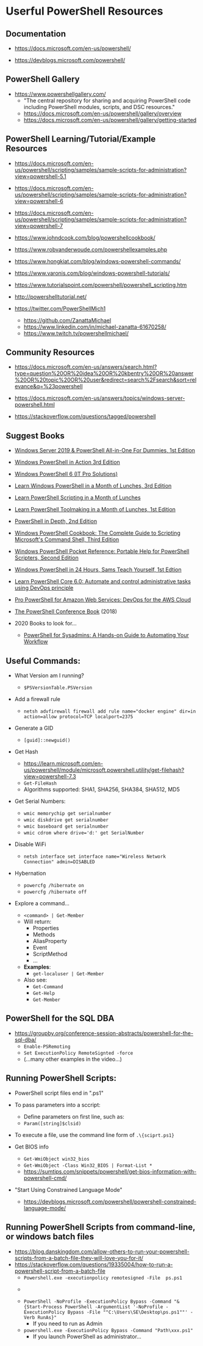
# Userful PowerShell Resources


## Documentation
- https://docs.microsoft.com/en-us/powershell/

- https://devblogs.microsoft.com/powershell/


## PowerShell Gallery
- https://www.powershellgallery.com/
  + "The central repository for sharing and acquiring PowerShell code including PowerShell modules, scripts, and DSC resources."
  + https://docs.microsoft.com/en-us/powershell/gallery/overview
  + https://docs.microsoft.com/en-us/powershell/gallery/getting-started


## PowerShell Learning/Tutorial/Example Resources
- https://docs.microsoft.com/en-us/powershell/scripting/samples/sample-scripts-for-administration?view=powershell-5.1
- https://docs.microsoft.com/en-us/powershell/scripting/samples/sample-scripts-for-administration?view=powershell-6
- https://docs.microsoft.com/en-us/powershell/scripting/samples/sample-scripts-for-administration?view=powershell-7

- https://www.johndcook.com/blog/powershellcookbook/

- https://www.robvanderwoude.com/powershellexamples.php

- https://www.hongkiat.com/blog/windows-powershell-commands/

- https://www.varonis.com/blog/windows-powershell-tutorials/

- https://www.tutorialspoint.com/powershell/powershell_scripting.htm

- http://powershelltutorial.net/

- https://twitter.com/PowerShellMich1
  + https://github.com/ZanattaMichael
  + https://www.linkedin.com/in/michael-zanatta-61670258/
  + https://www.twitch.tv/powershellmichael/


## Community Resources

- https://docs.microsoft.com/en-us/answers/search.html?type=question%20OR%20idea%20OR%20kbentry%20OR%20answer%20OR%20topic%20OR%20user&redirect=search%2Fsearch&sort=relevance&q=%23powershell
- https://docs.microsoft.com/en-us/answers/topics/windows-server-powershell.html

- https://stackoverflow.com/questions/tagged/powershell



## Suggest Books
- [Windows Server 2019 & PowerShell All-in-One For Dummies, 1st Edition](https://www.amazon.com/Windows-Server-2019-PowerShell-Dummies-dp-1119560713/dp/1119560713/) 
- [Windows PowerShell in Action 3rd Edition](https://www.amazon.com/Windows-PowerShell-Action-Bruce-Payette/dp/1633430294/)
- [Windows PowerShell 6 (IT Pro Solutions) ](https://www.amazon.com/Windows-PowerShell-6-Pro-Solutions/dp/1544752318/)
- [Learn Windows PowerShell in a Month of Lunches, 3rd Edition](https://www.amazon.com/dp/1617294160)
- [Learn PowerShell Scripting in a Month of Lunches](https://www.amazon.com/Learn-PowerShell-Scripting-Month-Lunches/dp/1617295094/)
- [Learn PowerShell Toolmaking in a Month of Lunches, 1st Edition](https://www.amazon.com/Learn-PowerShell-Toolmaking-Month-Lunches/dp/1617291161/)

- [PowerShell in Depth, 2nd Edition](https://www.amazon.com/dp/1617292184)
- [Windows PowerShell Cookbook: The Complete Guide to Scripting Microsoft's Command Shell, Third Edition](https://www.amazon.com/Windows-PowerShell-Cookbook-Scripting-Microsofts-dp-1449320686/dp/1449320686/)
- [Windows PowerShell Pocket Reference: Portable Help for PowerShell Scripters, Second Edition](https://www.amazon.com/Windows-PowerShell-Pocket-Reference-Scripters/dp/1449320961/)

- [Windows PowerShell in 24 Hours, Sams Teach Yourself, 1st Edtion](https://www.amazon.com/Teach-Yourself-Windows-PowerShell-Hours-dp-0672337282/dp/0672337282/)

- [Learn PowerShell Core 6.0: Automate and control administrative tasks using DevOps principle](https://www.amazon.com/Learn-PowerShell-Core-6-0-administrative/dp/178883898X)

- [Pro PowerShell for Amazon Web Services: DevOps for the AWS Cloud](https://www.amazon.com/Pro-PowerShell-Amazon-Web-Services-dp-1430264519/dp/1430264519/)

- [The PowerShell Conference Book](https://leanpub.com/powershell-conference-book) (2018)


- 2020 Books to look for...
  + [PowerShell for Sysadmins: A Hands-on Guide to Automating Your Workflow](https://www.amazon.com/Automate-Boring-Stuff-PowerShell-Sysadmins/dp/1593279183/)




## Useful Commands:

- What Version am I running?
  + ```$PSVersionTable.PSVersion```

- Add a firewall rule
  + ```netsh advfirewall firewall add rule name="docker engine" dir=in action=allow protocol=TCP localport=2375```

- Generate a GID
  + ```[guid]::newguid()```



- Get Hash
  + https://learn.microsoft.com/en-us/powershell/module/microsoft.powershell.utility/get-filehash?view=powershell-7.3
  + ```Get-FileHash```
  + Algorithms supported: SHA1, SHA256, SHA384, SHA512, MD5



- Get Serial Numbers:
  + ```wmic memorychip get serialnumber```
  + ```wmic diskdrive get serialnumber```
  + ```wmic baseboard get serialnumber```
  + ```wmic cdrom where drive='d:' get SerialNumber```

- Disable WiFi
  + ```netsh interface set interface name="Wireless Network Connection" admin=DISABLED```


- Hybernation
  + ```powercfg /hibernate on```
  + ```powercfg /hibernate off```


- Explore a command...
  + ```<command> | Get-Member```
  + Will return: 
    * Properties
    * Methods
    * AliasProperty
    * Event
    * ScriptMethod
    * ...
  + __Examples__: 
    * ```get-localuser | Get-Member```
  + Also see:
    * ```Get-Command```
    * ```Get-Help```
    * ```Get-Member```
  

##  PowerShell for the SQL DBA
- https://groupby.org/conference-session-abstracts/powershell-for-the-sql-dba/
  + ```Enable-PSRemoting```
  + ```Set ExecutionPolicy RemoteSignted -force```
  + (...many other examples in the video...)


## Running PowerShell Scripts:
- PowerShell script files end in ".ps1"

- To pass parameters into a sccript:
  + Define parameters on first line, such as: 
  + ```Param([string]$clsid)```

- To execute a file, use the command line form of ```.\{sciprt.ps1}```


- Get BIOS info
  + ```Get-WmiObject win32_bios```
  + ```Get-WmiObject -Class Win32_BIOS | Format-List *```
  + https://sumtips.com/snippets/powershell/get-bios-information-with-powershell-cmd/
  

- "Start Using Constrained Language Mode"
  + https://devblogs.microsoft.com/powershell/powershell-constrained-language-mode/ 


## Running PowerShell Scripts from command-line, or windows batch files
- https://blog.danskingdom.com/allow-others-to-run-your-powershell-scripts-from-a-batch-file-they-will-love-you-for-it/
- https://stackoverflow.com/questions/19335004/how-to-run-a-powershell-script-from-a-batch-file
  + ```Powershell.exe -executionpolicy remotesigned -File  ps.ps1```
  + ```PowerShell -NoProfile -ExecutionPolicy Bypass -Command "& 'ps.ps1'"
  + ```PowerShell -NoProfile -ExecutionPolicy Bypass -Command "& {Start-Process PowerShell -ArgumentList '-NoProfile -ExecutionPolicy Bypass -File ""C:\Users\SE\Desktop\ps.ps1""' -Verb RunAs}"```
    * If you need to run as Admin
  + ```powershell.exe -ExecutionPolicy Bypass -Command "Path\xxx.ps1"```
    * If you launch PowerShell as administrator...
